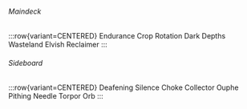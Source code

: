 ###### Maindeck

:::row{variant=CENTERED}
Endurance
Crop Rotation
Dark Depths
Wasteland
Elvish Reclaimer
:::

###### Sideboard

:::row{variant=CENTERED}
Deafening Silence
Choke
Collector Ouphe
Pithing Needle
Torpor Orb
:::
